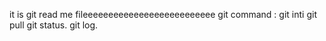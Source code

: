 it is git read me fileeeeeeeeeeeeeeeeeeeeeeeeee
git command :
git inti
git pull
git status.
git log.

